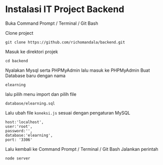 # Instalasi IT Project Backend

Buka Command Prompt / Terminal / Git Bash

Clone project

```
git clone https://github.com/richomandala/backend.git
```
Masuk ke direktori projek
```
cd backend
```

Nyalakan Mysql serta PHPMyAdmin lalu masuk ke PHPMyAdmin
Buat Database baru dengan nama
```
elearning
```
lalu pilih menu import dan pilih file
```
database/elearning.sql
```
Lalu ubah file `koneksi.js` sesuai dengan pengaturan MySQL
```
host:'localhost',
user:'root',
password:'',
database:'elearning',
port: '3306'
```

Lalu kembali ke Command Prompt / Terminal / Git Bash
Jalankan perintah
```
node server
```
